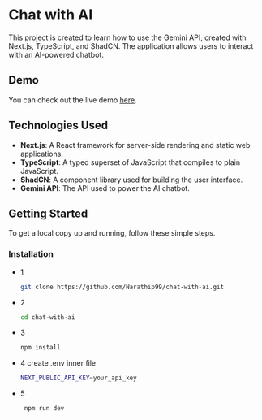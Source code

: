 # Chat with AI

This project is created to learn how to use the Gemini API, created with Next.js, TypeScript, and ShadCN. The application allows users to interact with an AI-powered chatbot.

## Demo

You can check out the live demo [here](https://chat-with-ai-phi.vercel.app/).

## Technologies Used

- **Next.js**: A React framework for server-side rendering and static web applications.
- **TypeScript**: A typed superset of JavaScript that compiles to plain JavaScript.
- **ShadCN**: A component library used for building the user interface.
- **Gemini API**: The API used to power the AI chatbot.

## Getting Started

To get a local copy up and running, follow these simple steps.

### Installation

- 1
   ```sh
   git clone https://github.com/Narathip99/chat-with-ai.git
   ```

- 2
  ```sh
  cd chat-with-ai
  ```

- 3
   ```sh
   npm install
   ```

- 4 create .env inner file 
   ```sh
   NEXT_PUBLIC_API_KEY=your_api_key
   ```

- 5
  ```sh
   npm run dev
  ```
